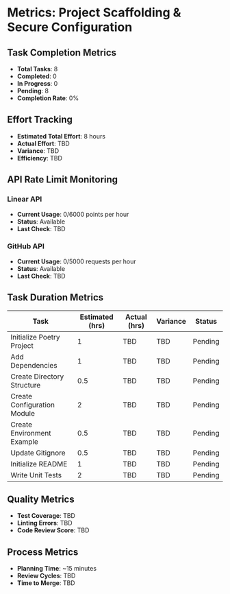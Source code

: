 # Metrics: Project Scaffolding & Secure Configuration

## Task Completion Metrics
- **Total Tasks**: 8
- **Completed**: 0
- **In Progress**: 0
- **Pending**: 8
- **Completion Rate**: 0%

## Effort Tracking
- **Estimated Total Effort**: 8 hours
- **Actual Effort**: TBD
- **Variance**: TBD
- **Efficiency**: TBD

## API Rate Limit Monitoring
### Linear API
- **Current Usage**: 0/6000 points per hour
- **Status**: Available
- **Last Check**: TBD

### GitHub API
- **Current Usage**: 0/5000 requests per hour
- **Status**: Available
- **Last Check**: TBD

## Task Duration Metrics
| Task | Estimated (hrs) | Actual (hrs) | Variance | Status |
|------|----------------|--------------|----------|--------|
| Initialize Poetry Project | 1 | TBD | TBD | Pending |
| Add Dependencies | 1 | TBD | TBD | Pending |
| Create Directory Structure | 0.5 | TBD | TBD | Pending |
| Create Configuration Module | 2 | TBD | TBD | Pending |
| Create Environment Example | 0.5 | TBD | TBD | Pending |
| Update Gitignore | 0.5 | TBD | TBD | Pending |
| Initialize README | 1 | TBD | TBD | Pending |
| Write Unit Tests | 2 | TBD | TBD | Pending |

## Quality Metrics
- **Test Coverage**: TBD
- **Linting Errors**: TBD
- **Code Review Score**: TBD

## Process Metrics
- **Planning Time**: ~15 minutes
- **Review Cycles**: TBD
- **Time to Merge**: TBD 